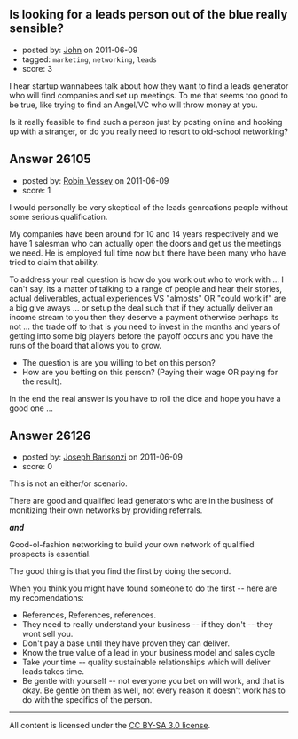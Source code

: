 ## Is looking for a leads person out of the blue really sensible?

- posted by: [John](https://stackexchange.com/users/-1/10955-john) on 2011-06-09
- tagged: `marketing`, `networking`, `leads`
- score: 3

I hear startup wannabees talk about how they want to find a leads generator who will find companies and set up meetings. To me that seems too good to be true, like trying to find an Angel/VC who will throw money at you.

Is it really feasible to find such a person just by posting online and hooking up with a stranger, or do you really need to resort to old-school networking?


## Answer 26105

- posted by: [Robin Vessey](https://stackexchange.com/users/-1/984-robin-vessey) on 2011-06-09
- score: 1

I would personally be very skeptical of the leads genreations people without some serious qualification.

My companies have been around for 10 and 14 years respectively and we have 1 salesman who can actually open the doors and get us the meetings we need. He is employed full time now but there have been many who have tried to claim that ability.

To address your real question is how do you work out who to work with ... I can't say, its a matter of talking to a range of people and hear their stories, actual deliverables, actual experiences VS "almosts" OR "could work if" are a big give aways ... or setup the deal such that if they actually deliver an income stream to you then they deserve a payment otherwise perhaps its not ... the trade off to that is you need to invest in the months and years of getting into some big players before the payoff occurs and you have the runs of the board that allows you to grow.

 - The question is are you willing to bet on this person? 
 - How are you betting on this person? (Paying their wage OR paying for the result).

In the end the real answer is you have to roll the dice and hope you have a good one ... 


## Answer 26126

- posted by: [Joseph Barisonzi](https://stackexchange.com/users/-1/8791-joseph-barisonzi) on 2011-06-09
- score: 0

This is not an either/or scenario. 

There are good and qualified lead generators who are in the business of monitizing their own networks by providing referrals. 

***and***

Good-ol-fashion networking to build your own network of qualified prospects is essential. 

The good thing is that you find the first by doing the second. 

When you think you might have found someone to do the first -- here are my recomendations:

 - References, References, references.
 - They need to really understand your business -- if they don't -- they wont sell you.
 - Don't pay a base until they have proven they can deliver.
 - Know the true value of a lead in your business model and sales cycle
 - Take your time -- quality sustainable relationships which will deliver leads takes time.
 - Be gentle with yourself -- not everyone you bet on will work, and that is okay. Be gentle on them as well, not every reason it doesn't work has to do with the specifics of the person.   



---

All content is licensed under the [CC BY-SA 3.0 license](https://creativecommons.org/licenses/by-sa/3.0/).
